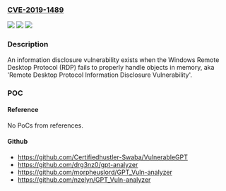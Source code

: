 ### [CVE-2019-1489](https://cve.mitre.org/cgi-bin/cvename.cgi?name=CVE-2019-1489)
![](https://img.shields.io/static/v1?label=Product&message=Microsoft%20Windows%20XP%20Service%20Pack%203&color=blue)
![](https://img.shields.io/static/v1?label=Version&message=unspecified%20&color=brightgreen)
![](https://img.shields.io/static/v1?label=Vulnerability&message=Information%20Disclosure&color=brightgreen)

### Description

An information disclosure vulnerability exists when the Windows Remote Desktop Protocol (RDP) fails to properly handle objects in memory, aka 'Remote Desktop Protocol Information Disclosure Vulnerability'.

### POC

#### Reference
No PoCs from references.

#### Github
- https://github.com/Certifiedhustler-Swaba/VulnerableGPT
- https://github.com/drg3nz0/gpt-analyzer
- https://github.com/morpheuslord/GPT_Vuln-analyzer
- https://github.com/nzelyn/GPT_Vuln-analyzer

